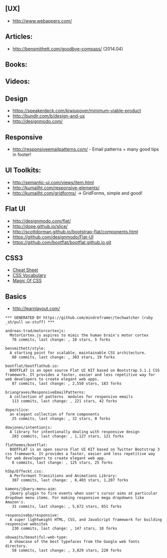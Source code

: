 ## [UX]
  - http://www.webappers.com/

## Articles:
   - http://bensmithett.com/goodbye-compass/ (2014.04)

## Books:

## Videos:

## Design
  - https://speakerdeck.com/kiwiupover/minimum-viable-product
  - http://bundlr.com/b/design-and-ux
  - http://designmodo.com/


## Responsive
  - http://responsiveemailpatterns.com/ - Email patterns + many good tips in footer!


## UI Toolkits:
  - http://semantic-ui.com/views/item.html
  - http://kumailht.com/responsive-elements/
  - http://kumailht.com/gridforms/ -> GridForms, simple and good!

## Flat UI
  - http://designmodo.com/flat/
  - http://dope.github.io/slice/
  - http://scottdorman.github.io/bootstrap-flat/components.html
  - https://github.com/designmodo/Flat-UI
  - https://github.com/bootflat/bootflat.github.io.git

## CSS3
  - [Cheat Sheet](http://www.justinaguilar.com/animations/scrolling.html)
  - [CSS Vocabulary](http://pumpula.net/p/apps/css-vocabulary/)
  - [Magic Of CSS](http://adamschwartz.co/magic-of-css/)

## Basics
  - http://learnlayout.com/

<!-- PROJECTS_LIST_START -->
    *** GENERATED BY https://github.com/mindreframer/techwatcher (ruby _sh/pull ux-stuff) *** 

    andreas-trad/motorcortexjs:
      MotorCortex.js aspires to mimic the human brain's motor cortex
       78 commits, last change: , 18 stars, 5 forks

    bensmithett/style:
      A starting point for scalable, maintainable CSS architecture.
       88 commits, last change: , 303 stars, 19 forks

    bootflat/bootflathub.io:
      BOOTFLAT is an open source Flat UI KIT based on Bootstrap 3.1.1 CSS framework. It provides a faster, easier and less repetitive way for web developers to create elegant web apps.
       87 commits, last change: , 2,550 stars, 183 forks

    briangraves/ResponsiveEmailPatterns:
      A collection of patterns  modules for responsive emails
       113 commits, last change: , 221 stars, 42 forks

    dope/slice:
      an elegant collection of form components
       25 commits, last change: , 32 stars, 0 forks

    dowjones/intentionjs:
      A library for intentionally dealing with responsive design
       283 commits, last change: , 1,127 stars, 121 forks

    flathemes/bootflat:
      BOOTFLAT is an open source Flat UI KIT based on Twitter Bootstrap 3 css framework. It provides a faster, easier and less repetitive way for web developers to create elegant web app.
       8 commits, last change: , 125 stars, 25 forks

    h5bp/Effeckt.css:
      A Performant Transitions and Animations Library:
       387 commits, last change: , 8,403 stars, 1,207 forks

    kamens/jQuery-menu-aim:
      jQuery plugin to fire events when user's cursor aims at particular dropdown menu items. For making responsive mega dropdowns like Amazon's.
       31 commits, last change: , 5,672 stars, 851 forks

    responsivebp/responsive:
      A super lightweight HTML, CSS, and JavaScript framework for building responsive websites
       230 commits, last change: , 147 stars, 18 forks

    ubuwaits/beautiful-web-type:
      A showcase of the best typefaces from the Google web fonts directory.
       58 commits, last change: , 3,829 stars, 220 forks
<!-- PROJECTS_LIST_END -->
